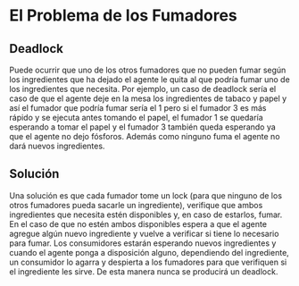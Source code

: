 # El Problema de los Fumadores

## Deadlock
Puede ocurrir que uno de los otros fumadores que no pueden fumar según los ingredientes que ha dejado el agente le quita al que podría fumar uno de los ingredientes que necesita. Por ejemplo, un caso de deadlock sería el caso de que el agente deje en la mesa los ingredientes de tabaco y papel y así el fumador que podría fumar sería el 1 pero si el fumador 3 es más rápido y se ejecuta antes tomando el papel, el fumador 1 se quedaría esperando a tomar el papel y el fumador 3 también queda esperando ya que el agente no dejo fósforos. Además como ninguno fuma el agente no dará nuevos ingredientes.

## Solución
Una solución es que cada fumador tome un lock (para que ninguno de los otros fumadores pueda sacarle un ingrediente), verifique que ambos ingredientes que necesita estén disponibles y, en caso de estarlos, fumar. En el caso de que no estén ambos disponibles espera a que el agente agregue algún nuevo ingrediente y vuelve a verificar si tiene lo necesario para fumar.
Los consumidores estarán esperando nuevos ingredientes y cuando el agente ponga a disposición alguno, dependiendo del ingrediente, un consumidor lo agarra y despierta a los fumadores para que verifiquen si el ingrediente les sirve. De esta manera nunca se producirá un deadlock.
